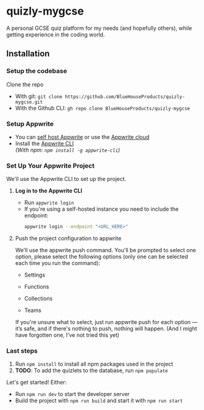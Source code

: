 # **quizly-mygcse**

A personal GCSE quiz platform for my needs (and hopefully others), while getting experience in the coding world.

## Installation

### Setup the codebase
Clone the repo
   - With git: `git clone https://github.com/BlueHouseProducts/quizly-mygcse.git`
   - With the Github CLI: `gh repo clone BlueHouseProducts/quizly-mygcse`

### Setup Appwrite
- You can [self host Appwrite](https://appwrite.io/docs/advanced/self-hosting) or use the [Appwrite cloud](https://cloud.appwrite.io)
- Install the [Appwrite CLI](https://appwrite.io/docs/tooling/command-line/installation)<br>
  *(With npm: `npm install -g appwrite-cli`)*

### Set Up Your Appwrite Project
We'll use the Appwrite CLI to set up the project.

1. **Log in to the Appwrite CLI**
    - Run `appwrite login`
    - If you're using a self-hosted instance you need to include the endpoint:
        ```bash
        appwrite login --endpoint "<URL_HERE>"
        ```
2. Push the project configuration to appwrite

    We'll use the appwrite push command. You'll be prompted to select one option, please select the following options (only one can be selected each time you run the command):

    - Settings

    - Functions

    - Collections

    - Teams

    If you're unsure what to select, just run appwrite push for each option — it’s safe, and if there's nothing to push, nothing will happen. (And I might have forgotten one, I've not tried this yet)

### Last steps
1. Run `npm install` to install all npm packages used in the project
2. **TODO**: To add the quizlets to the database, run `npm populate`

Let's get started! Either:
- Run `npm run dev` to start the developer server
- Build the project with `npm run build` and start it with `npm run start`
